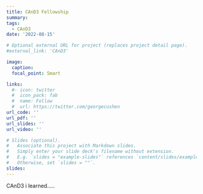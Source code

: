 ```yaml
---
title: CAnD3 Fellowship
summary: 
tags: 
  - CAnD3
date: '2022-08-15'

# Optional external URL for project (replaces project detail page).
#external_link: 'CAnD3'

image:
  caption: 
  focal_point: Smart

links:
  #- icon: twitter
  #  icon_pack: fab
  #  name: Follow
  #  url: https://twitter.com/georgecushen
url_code: ''
url_pdf: ''
url_slides: ''
url_video: ''

# Slides (optional).
#   Associate this project with Markdown slides.
#   Simply enter your slide deck's filename without extension.
#   E.g. `slides = "example-slides"` references `content/slides/example-slides.md`.
#   Otherwise, set `slides = ""`.
slides: 
---
```


CAnD3 i learned.....
